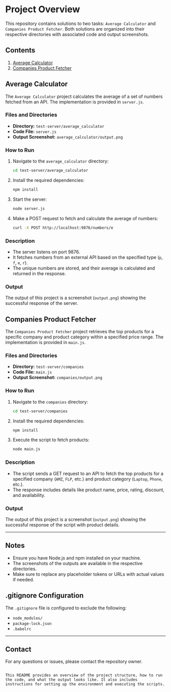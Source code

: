 # Project Overview

This repository contains solutions to two tasks: `Average Calculator` and `Companies Product Fetcher`. Both solutions are organized into their respective directories with associated code and output screenshots.

## Contents

1. [Average Calculator](#average-calculator)
2. [Companies Product Fetcher](#companies-product-fetcher)


## Average Calculator

The `Average Calculator` project calculates the average of a set of numbers fetched from an API. The implementation is provided in `server.js`.

### Files and Directories

- **Directory:** `test-server/average_calculator`
- **Code File:** `server.js`
- **Output Screenshot:** `average_calculator/output.png`

### How to Run

1. Navigate to the `average_calculator` directory:
   ```bash
   cd test-server/average_calculator
   ```

2. Install the required dependencies:
   ```bash
   npm install
   ```

3. Start the server:
   ```bash
   node server.js
   ```

4. Make a POST request to fetch and calculate the average of numbers:
   ```bash
   curl -X POST http://localhost:9876/numbers/e
   ```

### Description

- The server listens on port 9876.
- It fetches numbers from an external API based on the specified type (`p`, `f`, `e`, `r`).
- The unique numbers are stored, and their average is calculated and returned in the response.

### Output

The output of this project is a screenshot (`output.png`) showing the successful response of the server.


## Companies Product Fetcher

The `Companies Product Fetcher` project retrieves the top products for a specific company and product category within a specified price range. The implementation is provided in `main.js`.

### Files and Directories

- **Directory:** `test-server/companies`
- **Code File:** `main.js`
- **Output Screenshot:** `companies/output.png`

### How to Run

1. Navigate to the `companies` directory:
   ```bash
   cd test-server/companies
   ```

2. Install the required dependencies:
   ```bash
   npm install
   ```

3. Execute the script to fetch products:
   ```bash
   node main.js
   ```

### Description

- The script sends a GET request to an API to fetch the top products for a specified company (`AMZ`, `FLP`, etc.) and product category (`Laptop`, `Phone`, etc.).
- The response includes details like product name, price, rating, discount, and availability.

### Output

The output of this project is a screenshot (`output.png`) showing the successful response of the script with product details.

---

## Notes

- Ensure you have Node.js and npm installed on your machine.
- The screenshots of the outputs are available in the respective directories.
- Make sure to replace any placeholder tokens or URLs with actual values if needed.

## .gitignore Configuration

The `.gitignore` file is configured to exclude the following:

- `node_modules/`
- `package-lock.json`
- `.babelrc`

---

## Contact

For any questions or issues, please contact the repository owner.

```

This README provides an overview of the project structure, how to run the code, and what the output looks like. It also includes instructions for setting up the environment and executing the scripts.
